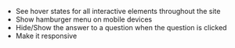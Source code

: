 - See hover states for all interactive elements throughout the site
- Show hamburger menu on mobile devices
- Hide/Show the answer to a question when the question is clicked
- Make it responsive
